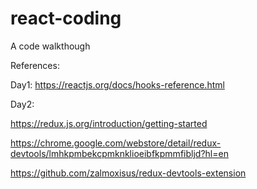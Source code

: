 # react-coding
A code walkthough

References:

Day1: https://reactjs.org/docs/hooks-reference.html

Day2:

https://redux.js.org/introduction/getting-started

https://chrome.google.com/webstore/detail/redux-devtools/lmhkpmbekcpmknklioeibfkpmmfibljd?hl=en

https://github.com/zalmoxisus/redux-devtools-extension
